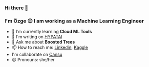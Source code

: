 ### Hi there 👋

### I'm Özge 😊 I am working as a Machine Learning Engineer

- 🌱 I’m currently learning **Cloud ML Tools**
- 📝 I'm writing on [HYPATAI](https://medium.com/hypatai)
- 💬 Ask me about **Boosted Trees**
- 📫 How to reach me: [Linkedin](https://www.linkedin.com/in/%C3%B6zge-ers%C3%B6yleyen/), [Kaggle](https://www.kaggle.com/ozgeersoyleyen)
- I'm collaborate on [Cansu](https://github.com/cansuergun)
- 😄 Pronouns: she/her



